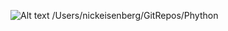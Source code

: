 ![Alt text](/Users/nickeisenberg/GitRepos/Phython/logo.png?raw=true "Optional Title")
/Users/nickeisenberg/GitRepos/Phython

